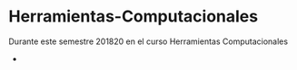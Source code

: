 # Herramientas-Computacionales

Durante este semestre 201820 en el curso Herramientas Computacionales 

- 

